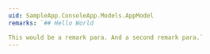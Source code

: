 ```yaml
---
uid: SampleApp.ConsoleApp.Models.AppModel
remarks: `## Hello World 

This would be a remark para. And a second remark para.`
---
```

